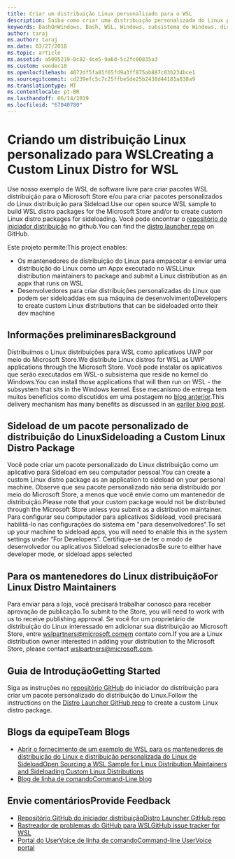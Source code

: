 ```yaml
---
title: Criar um distribuição Linux personalizado para o WSL
description: Saiba como criar uma distribuição personalizada do Linux para o subsistema do Windows para Linux.
keywords: BashOnWindows, Bash, WSL, Windows, subsistema do Windows, distribuição, personalizado
author: taraj
ms.author: taraj
ms.date: 03/27/2018
ms.topic: article
ms.assetid: a5095219-0c82-4ce5-9a6d-5c2fc00835a3
ms.custom: seodec18
ms.openlocfilehash: 4072df5fa81f65fd9a3ff875ab887c03b234bce1
ms.sourcegitcommit: cd239efc5c7c25ffbe5de25b2438d44181a838a9
ms.translationtype: MT
ms.contentlocale: pt-BR
ms.lasthandoff: 06/14/2019
ms.locfileid: "67040780"
---
```

# <a name="creating-a-custom-linux-distro-for-wsl"></a><span data-ttu-id="2ce09-104">Criando um distribuição Linux personalizado para WSL</span><span class="sxs-lookup"><span data-stu-id="2ce09-104">Creating a Custom Linux Distro for WSL</span></span>

<span data-ttu-id="2ce09-105">Use nosso exemplo de WSL de software livre para criar pacotes WSL distribuição para o Microsoft Store e/ou para criar pacotes personalizados do Linux distribuição para Sideload.</span><span class="sxs-lookup"><span data-stu-id="2ce09-105">Use our open source WSL sample to build WSL distro packages for the Microsoft Store and/or to create custom Linux distro packages for sideloading.</span></span> <span data-ttu-id="2ce09-106">Você pode encontrar o [repositório do iniciador distribuição](https://github.com/Microsoft/WSL-DistroLauncher) no github.</span><span class="sxs-lookup"><span data-stu-id="2ce09-106">You can find the [distro launcher repo](https://github.com/Microsoft/WSL-DistroLauncher) on GitHub.</span></span>

<span data-ttu-id="2ce09-107">Este projeto permite:</span><span class="sxs-lookup"><span data-stu-id="2ce09-107">This project enables:</span></span>
* <span data-ttu-id="2ce09-108">Os mantenedores de distribuição do Linux para empacotar e enviar uma distribuição do Linux como um Appx executado no WSL</span><span class="sxs-lookup"><span data-stu-id="2ce09-108">Linux distribution maintainers to package and submit a Linux distribution as an appx that runs on WSL</span></span>
* <span data-ttu-id="2ce09-109">Desenvolvedores para criar distribuições personalizadas do Linux que podem ser sideloaddas em sua máquina de desenvolvimento</span><span class="sxs-lookup"><span data-stu-id="2ce09-109">Developers to create custom Linux distributions that can be sideloaded onto their dev machine</span></span>

## <a name="background"></a><span data-ttu-id="2ce09-110">Informações preliminares</span><span class="sxs-lookup"><span data-stu-id="2ce09-110">Background</span></span>
<span data-ttu-id="2ce09-111">Distribuímos o Linux distribuições para WSL como aplicativos UWP por meio do Microsoft Store.</span><span class="sxs-lookup"><span data-stu-id="2ce09-111">We distribute Linux distros for WSL as UWP applications through the Microsoft Store.</span></span> <span data-ttu-id="2ce09-112">Você pode instalar os aplicativos que serão executados em WSL-o subsistema que reside no kernel do Windows.</span><span class="sxs-lookup"><span data-stu-id="2ce09-112">You can install those applications that will then run on WSL - the subsystem that sits in the Windows kernel.</span></span> <span data-ttu-id="2ce09-113">Esse mecanismo de entrega tem muitos benefícios como discutidos em uma postagem no [blog anterior](https://blogs.msdn.microsoft.com/commandline/2017/07/10/ubuntu-now-available-from-the-windows-store/).</span><span class="sxs-lookup"><span data-stu-id="2ce09-113">This delivery mechanism has many benefits as discussed in an [earlier blog post](https://blogs.msdn.microsoft.com/commandline/2017/07/10/ubuntu-now-available-from-the-windows-store/).</span></span>

## <a name="sideloading-a-custom-linux-distro-package"></a><span data-ttu-id="2ce09-114">Sideload de um pacote personalizado de distribuição do Linux</span><span class="sxs-lookup"><span data-stu-id="2ce09-114">Sideloading a Custom Linux Distro Package</span></span>
<span data-ttu-id="2ce09-115">Você pode criar um pacote personalizado do Linux distribuição como um aplicativo para Sideload em seu computador pessoal.</span><span class="sxs-lookup"><span data-stu-id="2ce09-115">You can create a custom Linux distro package as an application to sideload on your personal machine.</span></span> <span data-ttu-id="2ce09-116">Observe que seu pacote personalizado não seria distribuído por meio do Microsoft Store, a menos que você envie como um mantenedor de distribuição.</span><span class="sxs-lookup"><span data-stu-id="2ce09-116">Please note that your custom package would not be distributed through the Microsoft Store unless you submit as a distribution maintainer.</span></span>
<span data-ttu-id="2ce09-117">Para configurar seu computador para aplicativos Sideload, você precisará habilitá-lo nas configurações do sistema em "para desenvolvedores".</span><span class="sxs-lookup"><span data-stu-id="2ce09-117">To set up your machine to sideload apps, you will need to enable this in the system settings under “For Developers”.</span></span>  <span data-ttu-id="2ce09-118">Certifique-se de ter o modo de desenvolvedor ou aplicativos Sideload selecionados</span><span class="sxs-lookup"><span data-stu-id="2ce09-118">Be sure to either have developer mode, or sideload apps selected</span></span>

## <a name="for-linux-distro-maintainers"></a><span data-ttu-id="2ce09-119">Para os mantenedores do Linux distribuição</span><span class="sxs-lookup"><span data-stu-id="2ce09-119">For Linux Distro Maintainers</span></span>
<span data-ttu-id="2ce09-120">Para enviar para a loja, você precisará trabalhar conosco para receber aprovação de publicação.</span><span class="sxs-lookup"><span data-stu-id="2ce09-120">To submit to the Store, you will need to work with us to receive publishing approval.</span></span> <span data-ttu-id="2ce09-121">Se você for um proprietário de distribuição do Linux interessado em adicionar sua distribuição ao Microsoft Store, entre wslpartners@microsoft.comem contato com.</span><span class="sxs-lookup"><span data-stu-id="2ce09-121">If you are a Linux distribution owner interested in adding your distribution to the Microsoft Store, please contact wslpartners@microsoft.com.</span></span>

## <a name="getting-started"></a><span data-ttu-id="2ce09-122">Guia de Introdução</span><span class="sxs-lookup"><span data-stu-id="2ce09-122">Getting Started</span></span>
<span data-ttu-id="2ce09-123">Siga as instruções no [repositório GitHub](https://github.com/Microsoft/WSL-DistroLauncher) do iniciador do distribuição para criar um pacote personalizado do distribuição do Linux.</span><span class="sxs-lookup"><span data-stu-id="2ce09-123">Follow the instructions on the [Distro Launcher GitHub repo](https://github.com/Microsoft/WSL-DistroLauncher) to create a custom Linux distro package.</span></span>

 
## <a name="team-blogs"></a><span data-ttu-id="2ce09-124">Blogs da equipe</span><span class="sxs-lookup"><span data-stu-id="2ce09-124">Team Blogs</span></span>
*  [<span data-ttu-id="2ce09-125">Abrir o fornecimento de um exemplo de WSL para os mantenedores de distribuição do Linux e distribuição personalizada do Linux de Sideload</span><span class="sxs-lookup"><span data-stu-id="2ce09-125">Open Sourcing a WSL Sample for Linux Distribution Maintainers and Sideloading Custom Linux Distributions</span></span>](https://blogs.msdn.microsoft.com/commandline/2018/03/26/wsl-distro-launcher/)
* [<span data-ttu-id="2ce09-126">Blog de linha de comando</span><span class="sxs-lookup"><span data-stu-id="2ce09-126">Command-Line blog</span></span>](https://blogs.msdn.microsoft.com/commandline/)

## <a name="provide-feedback"></a><span data-ttu-id="2ce09-127">Envie comentários</span><span class="sxs-lookup"><span data-stu-id="2ce09-127">Provide Feedback</span></span>
* [<span data-ttu-id="2ce09-128">Repositório GitHub do iniciador distribuição</span><span class="sxs-lookup"><span data-stu-id="2ce09-128">Distro Launcher GitHub repo</span></span>](https://github.com/Microsoft/WSL-DistroLauncher)
* [<span data-ttu-id="2ce09-129">Rastreador de problemas do GitHub para WSL</span><span class="sxs-lookup"><span data-stu-id="2ce09-129">GitHub issue tracker for WSL</span></span>](https://github.com/Microsoft/BashOnWindows/issues)
* [<span data-ttu-id="2ce09-130">Portal do UserVoice de linha de comando</span><span class="sxs-lookup"><span data-stu-id="2ce09-130">Command-line UserVoice portal</span></span>](https://wpdev.uservoice.com/forums/266908-command-prompt-console-bash-on-ubuntu-on-windo/category/161892-bash)

